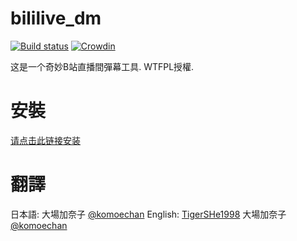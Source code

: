 bililive_dm
=======

[![Build status](https://ci.appveyor.com/api/projects/status/4ung75nx9remwc7j?svg=true&passingText=%E7%BC%96%E8%AF%91%20-%20%E7%A8%B3%20&pendingText=%E5%B0%8F%E5%9C%9F%E8%B1%86%E7%82%B8%E4%BA%86%20&failingText=%E6%88%91%E6%84%9F%E8%A7%89%E5%8D%9C%E8%A1%8C%20)](https://ci.appveyor.com/project/copyliu/bililive-dm) [![Crowdin](https://badges.crowdin.net/bililivedm/localized.svg)](https://crowdin.com/project/bililivedm)

这是一个奇妙B站直播間彈幕工具. WTFPL授權.

安裝
=======

[请点击此链接安装](https://soft.ceve-market.org/bilibili_dm/Bililive_dm.application) 

翻譯
=======
日本語: 大場加奈子 [@komoechan](https://twitter.com/komoechan)
English: [TigerSHe1998](https://github.com/TigerSHe1998) 大場加奈子 [@komoechan](https://twitter.com/komoechan)
